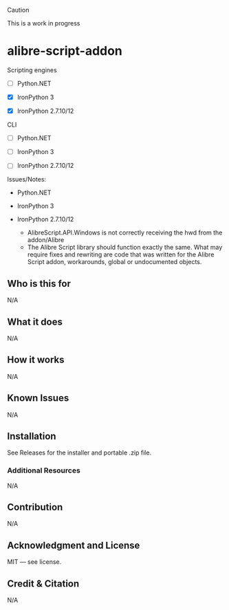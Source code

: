 > [!CAUTION]
> This is a work in progress

# alibre-script-addon

Scripting engines

- [ ] Python.NET

- [X] IronPython 3

- [X] IronPython 2.7.10/12

CLI 

- [ ] Python.NET

- [ ] IronPython 3

- [ ] IronPython 2.7.10/12

Issues/Notes:

- Python.NET

- IronPython 3

- IronPython 2.7.10/12
  - AlibreScript.API.Windows is not correctly receiving the hwd from the addon/Alibre
  - The Alibre Script library should function exactly the same. What may require fixes and rewriting are code that was written for the Alibre Script addon, workarounds, global or undocumented objects.  

## Who is this for

N/A

## What it does

N/A

## How it works

N/A

## Known Issues

N/A

## Installation

See Releases for the installer and portable .zip file.

### Additional Resources

N/A

## Contribution

N/A

## Acknowledgment and License

MIT — see license.

## Credit & Citation

N/A
